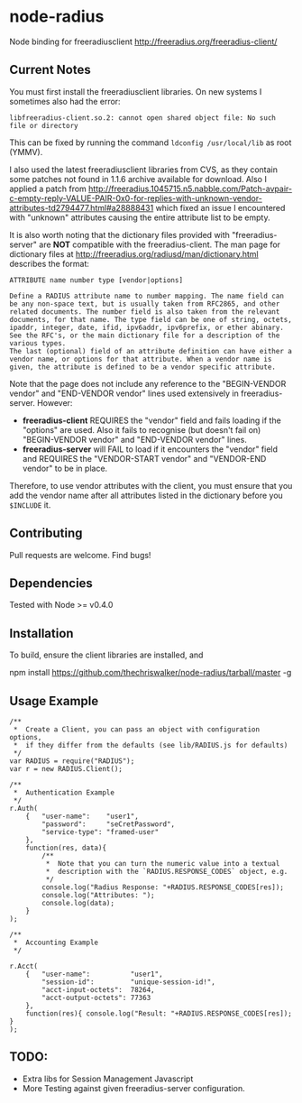 node-radius
===========

Node binding for freeradiusclient http://freeradius.org/freeradius-client/

Current Notes
-------------

You must first install the freeradiusclient libraries. On new systems I sometimes
also had the error:

`libfreeradius-client.so.2: cannot open shared object file: No such file or directory`

This can be fixed by running the command `ldconfig /usr/local/lib` as root (YMMV).

I also used the latest freeradiusclient libraries from CVS, as they contain some 
patches not found in 1.1.6 archive available for download. Also I applied a patch
from http://freeradius.1045715.n5.nabble.com/Patch-avpair-c-empty-reply-VALUE-PAIR-0x0-for-replies-with-unknown-vendor-attributes-td2794477.html#a28888431
which fixed an issue I encountered with "unknown" attributes causing the entire
attribute list to be empty.

It is also worth noting that the dictionary files provided with "freeradius-server" 
are **NOT** compatible with the freeradius-client. The man page for dictionary files at
http://freeradius.org/radiusd/man/dictionary.html describes the format:

    ATTRIBUTE name number type [vendor|options]

    Define a RADIUS attribute name to number mapping. The name field can be any non-space text, but is usually taken from RFC2865, and other related documents. The number field is also taken from the relevant documents, for that name. The type field can be one of string, octets, ipaddr, integer, date, ifid, ipv6addr, ipv6prefix, or ether abinary. See the RFC's, or the main dictionary file for a description of the various types.
    The last (optional) field of an attribute definition can have either a vendor name, or options for that attribute. When a vendor name is given, the attribute is defined to be a vendor specific attribute.

Note that the page does not include any reference to the "BEGIN-VENDOR vendor" and "END-VENDOR vendor" lines used extensively in freeradius-server.
However:

  * **freeradius-client** REQUIRES the "vendor" field and fails loading if the "options" are used. Also it fails to recognise (but doesn't fail on) "BEGIN-VENDOR vendor" and "END-VENDOR vendor" lines.
  * **freeradius-server** will FAIL to load if it encounters the "vendor" field and REQUIRES the "VENDOR-START vendor" and "VENDOR-END vendor" to be in place.

Therefore, to use vendor attributes with the client, you must ensure that you add the vendor name after all attributes listed in the dictionary before you `$INCLUDE` it.

Contributing
------------

Pull requests are welcome. Find bugs!

Dependencies
------------

Tested with Node >= v0.4.0

Installation
------------

To build, ensure the client libraries are installed, and

   npm install https://github.com/thechriswalker/node-radius/tarball/master -g

Usage Example
-------------

    /**
     *  Create a Client, you can pass an object with configuration options,
     *  if they differ from the defaults (see lib/RADIUS.js for defaults)
     */
    var RADIUS = require("RADIUS");
    var r = new RADIUS.Client();
    
    /**
     *  Authentication Example
     */
    r.Auth(
        {   "user-name":    "user1",
            "password":     "seCretPassword",
            "service-type": "framed-user" 
        }, 
        function(res, data){
            /**
             *  Note that you can turn the numeric value into a textual
             *  description with the `RADIUS.RESPONSE_CODES` object, e.g.
             */
            console.log("Radius Response: "+RADIUS.RESPONSE_CODES[res]);
            console.log("Attributes: ");
            console.log(data);
        }
    );
    
    /**
     *  Accounting Example
     */

    r.Acct(
        {   "user-name":          "user1",
            "session-id":         "unique-session-id!",
            "acct-input-octets":  78264,
            "acct-output-octets": 77363
        },
        function(res){ console.log("Result: "+RADIUS.RESPONSE_CODES[res]); }
    );


TODO:
-----

* Extra libs for Session Management Javascript
* More Testing against given freeradius-server configuration.

